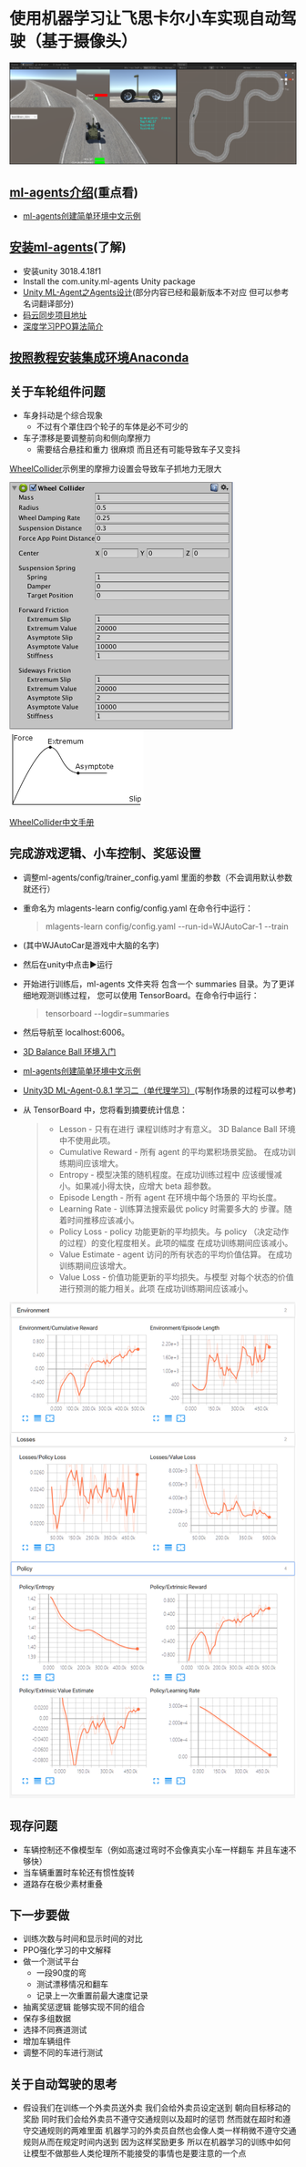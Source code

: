# 使用机器学习让飞思卡尔小车实现自动驾驶（基于摄像头）

![Screenshot.png](https://github.com/SSB4455/WJAutoCar/blob/master/doc/Snipaste_2020-04-06_13-46-06.png)

## [ml-agents介绍](https://github.com/Unity-Technologies/ml-agents/blob/latest_release/docs/localized/zh-CN/docs/ML-Agents-Overview.md)(重点看)

- [ml-agents创建简单环境中文示例](https://github.com/Unity-Technologies/ml-agents/blob/master/docs/localized/zh-CN/docs/Learning-Environment-Create-New.md)

## [安装ml-agents](https://github.com/Unity-Technologies/ml-agents/blob/788a34786094e974c1637f08a709640f72e1c755/docs/Installation.md)(了解)

- 安装unity 3018.4.18f1
- Install the com.unity.ml-agents Unity package
- [Unity ML-Agent之Agents设计](https://www.jianshu.com/p/6d40059a3454)(部分内容已经和最新版本不对应 但可以参考名词翻译部分)
- [码云同步项目地址](https://gitee.com/mirrors/Unity-ML-Agents)
- [深度学习PPO算法简介](https://zhuanlan.zhihu.com/p/38185553)

## [按照教程安装集成环境Anaconda](https://github.com/Unity-Technologies/ml-agents/blob/788a34786094e974c1637f08a709640f72e1c755/docs/Installation-Anaconda-Windows.md)

## 关于车轮组件问题

- 车身抖动是个综合现象
  - 不过有个罩住四个轮子的车体是必不可少的
- 车子漂移是要调整前向和侧向摩擦力
  - 需要结合悬挂和重力 很麻烦 而且还有可能导致车子又变抖

[WheelCollider](https://docs.unity3d.com/Manual/class-WheelCollider.html)示例里的摩擦力设置会导致车子抓地力无限大

![Inspector-WheelCollider2_demo.png](https://github.com/SSB4455/WJAutoCar/blob/master/doc/Inspector-WheelCollider2_demo.png)
![WheelFrictionCurve.png](https://github.com/SSB4455/WJAutoCar/blob/master/doc/WheelFrictionCurve.png)

[WheelCollider中文手册](http://docs.manew.com/Components/107.html)

## 完成游戏逻辑、小车控制、奖惩设置

- 调整ml-agents/config/trainer_config.yaml 里面的参数（不会调用默认参数就还行）
- 重命名为 mlagents-learn config/config.yaml 在命令行中运行：
  > mlagents-learn config/config.yaml --run-id=WJAutoCar-1 --train
- (其中WJAutoCar是游戏中大脑的名字)
- 然后在unity中点击▶️运行
- 开始进行训练后，ml-agents 文件夹将 包含一个 summaries 目录。为了更详细地观测训练过程， 您可以使用 TensorBoard。在命令行中运行：
  > tensorboard --logdir=summaries
- 然后导航至 localhost:6006。
- [3D Balance Ball 环境入门](https://github.com/Unity-Technologies/ml-agents/blob/master/docs/localized/zh-CN/docs/Getting-Started-with-Balance-Ball.md)
- [ml-agents创建简单环境中文示例](https://github.com/Unity-Technologies/ml-agents/blob/master/docs/localized/zh-CN/docs/Learning-Environment-Create-New.md)
- [Unity3D ML-Agent-0.8.1 学习二（单代理学习）](https://blog.csdn.net/wangwei19871103/article/details/90345542)(写制作场景的过程可以参考)
- 从 TensorBoard 中，您将看到摘要统计信息：

  >- Lesson - 只有在进行 课程训练时才有意义。 3D Balance Ball 环境中不使用此项。
  >- Cumulative Reward - 所有 agent 的平均累积场景奖励。 在成功训练期间应该增大。
  >- Entropy - 模型决策的随机程度。在成功训练过程中 应该缓慢减小。如果减小得太快，应增大 beta 超参数。
  >- Episode Length - 所有 agent 在环境中每个场景的 平均长度。
  >- Learning Rate - 训练算法搜索最优 policy 时需要多大的 步骤。随着时间推移应该减小。
  >- Policy Loss - policy 功能更新的平均损失。与 policy （决定动作的过程）的变化程度相关。此项的幅度 在成功训练期间应该减小。
  >- Value Estimate - agent 访问的所有状态的平均价值估算。 在成功训练期间应该增大。
  >- Value Loss - 价值功能更新的平均损失。与模型 对每个状态的价值进行预测的能力相关。此项 在成功训练期间应该减小。

![WJAutoCar20200330训练效果图.png](https://github.com/SSB4455/WJAutoCar/blob/master/doc/WJAutoCar20200330%E8%AE%AD%E7%BB%83%E6%95%88%E6%9E%9C%E5%9B%BE.png)  

## 现存问题

- 车辆控制还不像模型车（例如高速过弯时不会像真实小车一样翻车 并且车速不够快）
- 当车辆重置时车轮还有惯性旋转
- 道路存在极少素材重叠

## 下一步要做

- 训练次数与时间和显示时间的对比
- PPO强化学习的中文解释
- 做一个测试平台
  - 一段90度的弯
  - 测试漂移情况和翻车
  - 记录上一次重置前最大速度记录
- 抽离奖惩逻辑 能够实现不同的组合
- 保存多组数据
- 选择不同赛道测试
- 增加车辆组件
- 调整不同的车进行测试

## 关于自动驾驶的思考

- 假设我们在训练一个外卖员送外卖 我们会给外卖员设定送到 朝向目标移动的奖励 同时我们会给外卖员不遵守交通规则以及超时的惩罚
  然而就在超时和遵守交通规则的两难里面 机器学习的外卖员自然也会像人类一样稍微不遵守交通规则从而在规定时间内送到 因为这样奖励更多
  所以在机器学习的训练中如何让模型不做那些人类伦理所不能接受的事情也是要注意的一个点